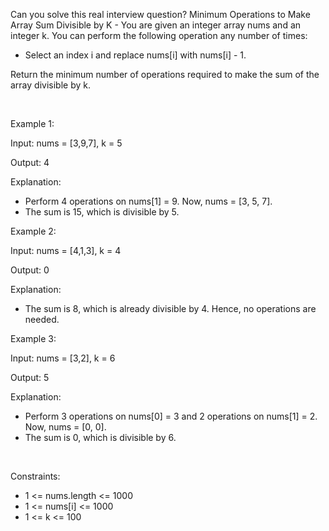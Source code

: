 Can you solve this real interview question? Minimum Operations to Make Array Sum Divisible by K - You are given an integer array nums and an integer k. You can perform the following operation any number of times:

 * Select an index i and replace nums[i] with nums[i] - 1.

Return the minimum number of operations required to make the sum of the array divisible by k.

 

Example 1:

Input: nums = [3,9,7], k = 5

Output: 4

Explanation:

 * Perform 4 operations on nums[1] = 9. Now, nums = [3, 5, 7].
 * The sum is 15, which is divisible by 5.

Example 2:

Input: nums = [4,1,3], k = 4

Output: 0

Explanation:

 * The sum is 8, which is already divisible by 4. Hence, no operations are needed.

Example 3:

Input: nums = [3,2], k = 6

Output: 5

Explanation:

 * Perform 3 operations on nums[0] = 3 and 2 operations on nums[1] = 2. Now, nums = [0, 0].
 * The sum is 0, which is divisible by 6.

 

Constraints:

 * 1 <= nums.length <= 1000
 * 1 <= nums[i] <= 1000
 * 1 <= k <= 100